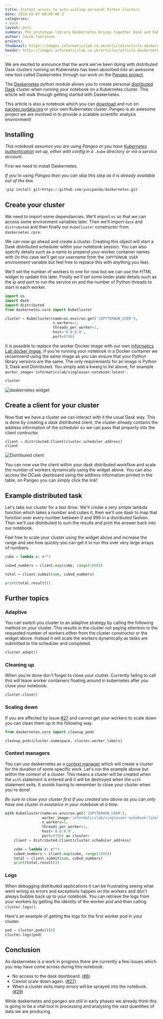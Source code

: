 ```yaml
---
title: Instant access to auto-scaling personal Python clusters
date: 2018-02-07 00:00:00 Z
categories:
- dask
layout: post
summary: The prototype library Daskernetes brings together Dask and Kuberenetes, allowing you to automatically create your own custom Dask cluster
author: Jacob Tomlinson
project:
thumbnail: https://images.informaticslab.co.uk/articles/article-daskernetes/03827d69b285a2ade56749d1ab7f3b67.png
header: https://images.informaticslab.co.uk/articles/article-daskernetes/3898d09e9bbd5ffdb6d717600d48250e.png
---
```


We are excited to announce that the work we've been doing with distributed Dask clusters running on Kubernetes has been absorbed into an awesome new tool called Daskernetes through our work on the [Pangeo project](http://matthewrocklin.com/blog/work/2018/01/22/pangeo-2).

The [Daskernetes](https://github.com/dask/daskernetes) python module allows you to create personal [distributed Dask](https://distributed.readthedocs.io/en/latest/) cluster when running your notebook on a Kubernetes cluster. This article will walk through getting started with Daskernetes.

This article is also a notebook which you can [download](https://gist.github.com/jacobtomlinson/f4365393463fc3247f494673de110263) and run on [pangeo.pydata.org](http://pangeo.pydata.org) or your own Kubernetes cluster. Pangeo is an awesome project we are involved in to provide a scalable scientific analysis environment!

## Installing

_This notebook assumes you are using Pangeo or you have [Kubernetes authentication](https://kubernetes.io/docs/admin/accessing-the-api/) set up, either with config in a `.kube` directory or via a service account._

First we need to install Daskernetes.

_If you're using Pangeo then you can skip this step as it is already available out of the box._


```python
!pip install git+https://github.com/yuvipanda/daskernetes.git
```

## Create your cluster

We need to import some dependancies. We'll import `os` so that we can access some environment variables later. Then we'll import `dask` and `distrubuted` and then finally our `KubeCluster` constructor from `daskernetes.core`.

We can now go ahead and create a cluster. Creating this object will start a Dask distributed scheduler within your notebook session. You can also specify details such as a name to prepend your worker container names with (in this case we'll get our username from the `JUPYTERHUB_USER` environment variable but feel free to replace this with anything you like).

We'll set the number of workers to one for now but we can use the HTML widget to update this later. Finally we'll set some boiler plate details such as the ip and port to run the service on and the number of Python threads to start in each worker.


```python
import os
import dask
import distributed
from daskernetes.core import KubeCluster

cluster = KubeCluster(name=os.environ.get('JUPYTERHUB_USER'),
                      n_workers=1,
                      threads_per_worker=1,
                      host='0.0.0.0',
                      port=8786)
```

It is possible to replace the worker Docker image with our own [Informatics Lab docker image](https://github.com/met-office-lab/singleuser-notebook), if you're running your notebook in a Docker container we recommend using the same image as you can ensure that your Python library versions are the same. The only requirements for an image is Python 3, Dask and Distributed. You simply add a kwarg to list above, for example `worker_image='informaticslab/singleuser-notebook:latest'`.


```python
cluster
```

![daskernetes widget](https://images.informaticslab.co.uk/articles/article-daskernetes/d352529d3b94a7f0215cd81e7de1b651.png)


## Create a client for your cluster
Now that we have a cluster we can interact with it the usual Dask way. This is done by creating a dask distributed client, the cluster already contains the address information of the scheduler so we can pass that property into the client contructor.


```python
client = distributed.Client(cluster.scheduler_address)
client
```

![Distributed client](https://images.informaticslab.co.uk/misc/0979af4a0d853a04855c8723e061c17c.png)

You can now use the client within your dask distributed workflow and scale the number of workers dynamically using the widget above. You can also access the DCask dashboard using the address information printed in the table, on Pangeo you can simply click the link!

## Example distributed task
Let's take our cluster for a test drive. We'll create a very simple lambda function which takes a number and cubes it, then we'll use dask to map that function over every number between 0 and 999 in a distributed fashion. Then we'll use distributed to sum the results and print the answer back into our notebook.

Feel free to scale your cluster using the widget above and increase the range and see how quickly you can get it to run this over very large arrays of numbers.


```python
cube = lambda x: x**3

cubed_numbers = client.map(cube, range(1000))

total = client.submit(sum, cubed_numbers)

print(total.result())
```

## Further topics

### Adaptive
You can switch you cluster to an adaptive strategy by calling the following method on your cluster. This results in the cluster not paying attention to the requested number of workers either from the cluster constructor or the widget above. Instead it will scale the workers dynamically as tasks are submitted to the scheduler and completed.


```python
cluster.adapt()
```

### Cleaning up
When you're done don't forget to close your cluster. Currently failing to call this will leave worker containers floating around in kubernetes after you close your notebook.


```python
cluster.close()
```

### Scaling down
If you are affected by issue [#27](https://github.com/dask/daskernetes/issues/27) and cannot get your workers to scale down you can clean them up in the following way.


```python
from daskernetes.core import cleanup_pods

cleanup_pods(cluster.namespace, cluster.worker_labels)
```

### Context managers
You can use daskernetes as a [context manager](https://docs.python.org/3/library/contextlib.html) which will create a cluster for the duration of some specific work. Let's run the example above but within the context of a cluster. This means a cluster will be created when the `with` statement is entered and it will be destroyed when the `with` statement exits. It avoids having to remember to close your cluster when you're done!

_Be sure to close your cluster first if you created one above as you can only have one cluster in existance in your notebook at a time._


```python
with KubeCluster(name=os.environ.get('JUPYTERHUB_USER'),
                 worker_image='informaticslab/singleuser-notebook:latest',
                 n_workers=5,
                 threads_per_worker=1,
                 host='0.0.0.0',
                 port=8786) as cluster:
    client = distributed.Client(cluster.scheduler_address)

    cube = lambda x: x**3
    cubed_numbers = client.map(cube, range(1000))
    total = client.submit(sum, cubed_numbers)
    print(total.result())
```

### Logs
When debugging distributed applications it can be frustrating seeing what went wrong as errors and exceptions happen on the workers and don't always bubble back up to your notebook. You can retrieve the logs from your workers by getting the identity of the worker pod and then calling `cluster.logs()`.

Here's an example of getting the logs for the first worker pod in your cluster.


```python
pod = cluster.pods()[0]
cluster.logs(pod)
```

## Conclusion

As daskernetes is a work in progress there are currently a few issues which you may have come across during this notebook:
 - No access to the dask dashboard. ([#6](https://github.com/dask/daskernetes/issues/6))
 - Cannot scale down again. ([#27](https://github.com/dask/daskernetes/issues/27))
 - When a  cluster exits many errors will be sprayed into the notebook. ([#29](https://github.com/dask/daskernetes/issues/29))

While daskernetes and pangeo are still in early phases we already think this is going to be a vital tool in processing and analysing the vast quantities of data we are producing.
